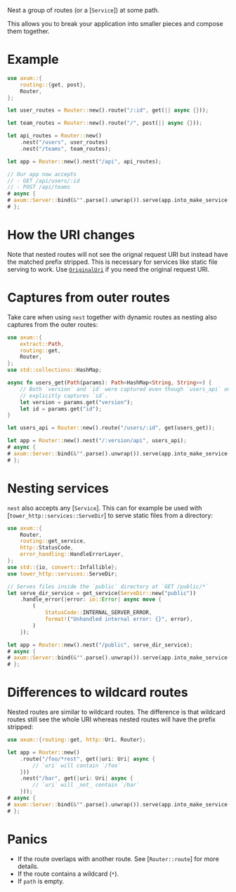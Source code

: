 Nest a group of routes (or a [`Service`]) at some path.

This allows you to break your application into smaller pieces and compose
them together.

# Example

```rust
use axum::{
    routing::{get, post},
    Router,
};

let user_routes = Router::new().route("/:id", get(|| async {}));

let team_routes = Router::new().route("/", post(|| async {}));

let api_routes = Router::new()
    .nest("/users", user_routes)
    .nest("/teams", team_routes);

let app = Router::new().nest("/api", api_routes);

// Our app now accepts
// - GET /api/users/:id
// - POST /api/teams
# async {
# axum::Server::bind(&"".parse().unwrap()).serve(app.into_make_service()).await.unwrap();
# };
```

# How the URI changes

Note that nested routes will not see the orignal request URI but instead
have the matched prefix stripped. This is necessary for services like static
file serving to work. Use [`OriginalUri`] if you need the original request
URI.

# Captures from outer routes

Take care when using `nest` together with dynamic routes as nesting also
captures from the outer routes:

```rust
use axum::{
    extract::Path,
    routing::get,
    Router,
};
use std::collections::HashMap;

async fn users_get(Path(params): Path<HashMap<String, String>>) {
    // Both `version` and `id` were captured even though `users_api` only
    // explicitly captures `id`.
    let version = params.get("version");
    let id = params.get("id");
}

let users_api = Router::new().route("/users/:id", get(users_get));

let app = Router::new().nest("/:version/api", users_api);
# async {
# axum::Server::bind(&"".parse().unwrap()).serve(app.into_make_service()).await.unwrap();
# };
```

# Nesting services

`nest` also accepts any [`Service`]. This can for example be used with
[`tower_http::services::ServeDir`] to serve static files from a directory:

```rust
use axum::{
    Router,
    routing::get_service,
    http::StatusCode,
    error_handling::HandleErrorLayer,
};
use std::{io, convert::Infallible};
use tower_http::services::ServeDir;

// Serves files inside the `public` directory at `GET /public/*`
let serve_dir_service = get_service(ServeDir::new("public"))
    .handle_error(|error: io::Error| async move {
        (
            StatusCode::INTERNAL_SERVER_ERROR,
            format!("Unhandled internal error: {}", error),
        )
    });

let app = Router::new().nest("/public", serve_dir_service);
# async {
# axum::Server::bind(&"".parse().unwrap()).serve(app.into_make_service()).await.unwrap();
# };
```

# Differences to wildcard routes

Nested routes are similar to wildcard routes. The difference is that
wildcard routes still see the whole URI whereas nested routes will have
the prefix stripped:

```rust
use axum::{routing::get, http::Uri, Router};

let app = Router::new()
    .route("/foo/*rest", get(|uri: Uri| async {
        // `uri` will contain `/foo`
    }))
    .nest("/bar", get(|uri: Uri| async {
        // `uri` will _not_ contain `/bar`
    }));
# async {
# axum::Server::bind(&"".parse().unwrap()).serve(app.into_make_service()).await.unwrap();
# };
```

# Panics

- If the route overlaps with another route. See [`Router::route`]
for more details.
- If the route contains a wildcard (`*`).
- If `path` is empty.

[`OriginalUri`]: crate::extract::OriginalUri
